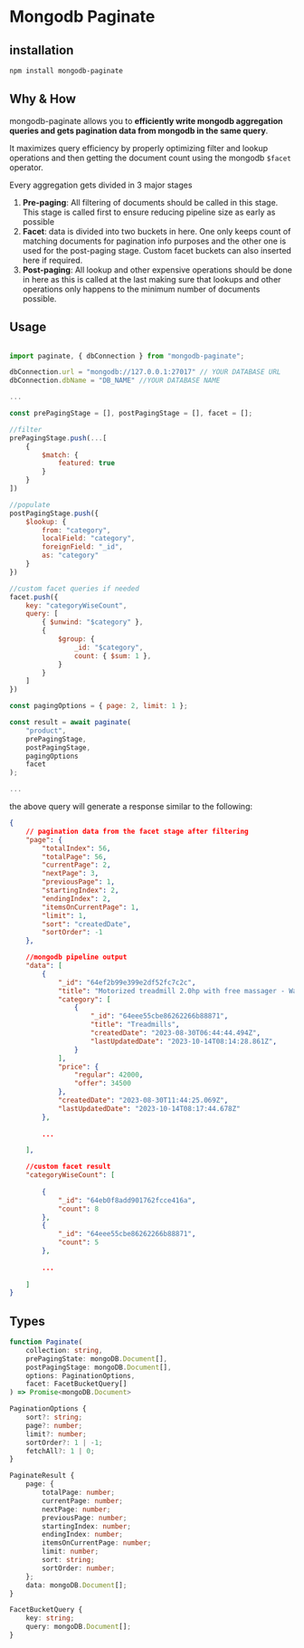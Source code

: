 # Mongodb Paginate

## installation

```sh
npm install mongodb-paginate
```

## Why & How

mongodb-paginate allows you to **efficiently write mongodb aggregation queries and gets pagination data from mongodb in the same query**.

It maximizes query efficiency by properly optimizing filter and lookup operations and then getting the document count using the mongodb ```$facet``` operator.

Every aggregation gets divided in 3 major stages

1. **Pre-paging**: All filtering of documents should be called in this stage. This stage is called first to ensure reducing pipeline size as early as possible
2. **Facet**: data is divided into two buckets in here. One only keeps count of matching documents for pagination info purposes and the other one is used for
the post-paging stage. Custom facet buckets can also inserted here if required.
3. **Post-paging**: All lookup and other expensive operations should be done in here as this is called at the last making sure that lookups and other operations
only happens to the minimum number of documents possible.

## Usage

```js

import paginate, { dbConnection } from "mongodb-paginate";

dbConnection.url = "mongodb://127.0.0.1:27017" // YOUR DATABASE URL
dbConnection.dbName = "DB_NAME" //YOUR DATABASE NAME

...

const prePagingStage = [], postPagingStage = [], facet = [];

//filter
prePagingStage.push(...[
    {
        $match: {
            featured: true
        }
    }
])

//populate
postPagingStage.push({
    $lookup: {
        from: "category",
        localField: "category",
        foreignField: "_id",
        as: "category"
    }
})

//custom facet queries if needed
facet.push({
    key: "categoryWiseCount",
    query: [
        { $unwind: "$category" },
        {
            $group: {
                _id: "$category",
                count: { $sum: 1 },
            }
        }
    ]
})

const pagingOptions = { page: 2, limit: 1 };

const result = await paginate(
    "product", 
    prePagingStage, 
    postPagingStage, 
    pagingOptions
    facet
);

...

```

the above query will generate a response similar to the following:

```json
{
    // pagination data from the facet stage after filtering
    "page": {
        "totalIndex": 56,
        "totalPage": 56,
        "currentPage": 2,
        "nextPage": 3,
        "previousPage": 1,
        "startingIndex": 2,
        "endingIndex": 2,
        "itemsOnCurrentPage": 1,
        "limit": 1,
        "sort": "createdDate",
        "sortOrder": -1
    },

    //mongodb pipeline output
    "data": [
        {
            "_id": "64ef2b99e399e2df52fc7c2c",
            "title": "Motorized treadmill 2.0hp with free massager - Walking Stick - gym equipment",
            "category": [
                {
                    "_id": "64eee55cbe86262266b88871",
                    "title": "Treadmills",
                    "createdDate": "2023-08-30T06:44:44.494Z",
                    "lastUpdatedDate": "2023-10-14T08:14:28.861Z",
                }
            ],
            "price": {
                "regular": 42000,
                "offer": 34500
            },
            "createdDate": "2023-08-30T11:44:25.069Z",
            "lastUpdatedDate": "2023-10-14T08:17:44.678Z"
        },
        
        ...

    ],

    //custom facet result
    "categoryWiseCount": [
        
        {
            "_id": "64eb0f8add901762fcce416a",
            "count": 8
        },
        {
            "_id": "64eee55cbe86262266b88871",
            "count": 5
        },
        
        ...
        
    ]
}

```

## Types

```ts
function Paginate(
    collection: string, 
    prePagingState: mongoDB.Document[], 
    postPagingStage: mongoDB.Document[], 
    options: PaginationOptions, 
    facet: FacetBucketQuery[]
) => Promise<mongoDB.Document>
```
```ts
PaginationOptions {
    sort?: string;
    page?: number;
    limit?: number;
    sortOrder?: 1 | -1;
    fetchAll?: 1 | 0;
}

PaginateResult {
    page: {
        totalPage: number;
        currentPage: number;
        nextPage: number;
        previousPage: number;
        startingIndex: number;
        endingIndex: number;
        itemsOnCurrentPage: number;
        limit: number;
        sort: string;
        sortOrder: number;
    };
    data: mongoDB.Document[];
}

FacetBucketQuery {
    key: string;
    query: mongoDB.Document[];
}
```

